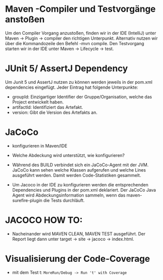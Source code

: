 # Maven -Compiler und Testvorgänge anstoßen
Um den Compiler Vorgang anzustoßen, finden wir in der IDE (IntelliJ) unter Maven → Plugin → compiler den richtigen Unterpunkt. Alternativ nutzen wir über die Kommandozeile den Befehl -mvn compile.
Den Testvorgang starten wir in der IDE unter Maven → Lifecycle → test.

# JUnit 5/ AssertJ Dependency
Um Junit 5 und AssertJ nutzen zu können werden jeweils in der pom.xml dependencies eingefügt. Jeder Eintrag hat folgende Unterpunkte:
- groupId: Einzigartiger Identifier der Gruppe/Organisation, welche das Project entwickelt haben. 
- artifactId: Identifiziert das Artefakt.
- version: Gibt die Version des Artefakts an.

# JaCoCo
- konfigurieren in Maven/IDE
- Welche Abdeckung wird unterstützt, wie konfigurieren?

- Während des BUILD verbindet sich ein JaCoCo-Agent mit der JVM. JaCoCo kann sehen welche Klassen aufgerufen und welche Lines ausgeführt werden. Damit werden Code-Statistiken gesammelt.
- Um Jacoco in der IDE zu konfigurieren werden die entsprechenden Dependencies und Plugins in der pom.xml deklariert. Der JaCoCo Java Agent wird Abdeckungsinformation sammeln, wenn das maven-surefire-plugin die Tests durchläuft.

# JACOCO HOW TO:
- Nacheinander wird MAVEN CLEAN, MAVEN TEST ausgeführt. Der Report liegt dann unter target → site → jacoco → index.html.

# Visualisierung der Code-Coverage
- mit dem Test t: ```MoreRun/Debug -> Run 't' with Coverage```
